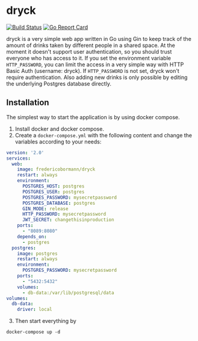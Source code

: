 # dryck
[![Build Status](https://travis-ci.com/fredericobormann/dryck.svg?branch=master)](https://travis-ci.com/fredericobormann/dryck)
[![Go Report Card](https://goreportcard.com/badge/github.com/fredericobormann/dryck)](https://goreportcard.com/report/github.com/fredericobormann/dryck)

dryck is a very simple web app written in Go using Gin to keep track of the amount of drinks taken by different people in a shared space.
At the moment it doesn't support user authentication, so you should trust everyone who has access to it.
If you set the environment variable `HTTP_PASSWORD`, you can limit the access in a very simple way with HTTP Basic Auth (username: dryck).
If `HTTP_PASSWORD` is not set, dryck won't require authentication.
Also adding new drinks is only possible by editing the underlying Postgres database directly.

## Installation
The simplest way to start the application is by using docker compose.
1. Install docker and docker compose.
2. Create a `docker-compose.yml` with the following content and change the variables according to your needs:
```yaml
version: '2.0'
services:
  web:
    image: fredericobormann/dryck
    restart: always
    environment:
      POSTGRES_HOST: postgres
      POSTGRES_USER: postgres
      POSTGRES_PASSWORD: mysecretpassword
      POSTGRES_DATABASE: postgres
      GIN_MODE: release
      HTTP_PASSWORD: mysecretpassword
      JWT_SECRET: changethisinproduction
    ports:
      - "8089:8080"
    depends_on:
      - postgres
  postgres:
    image: postgres
    restart: always
    environment:
      POSTGRES_PASSWORD: mysecretpassword
    ports:
      - "5432:5432"
    volumes:
      - db-data:/var/lib/postgresql/data
volumes:
  db-data:
    driver: local
```
3. Then start everything by
```
docker-compose up -d
```
